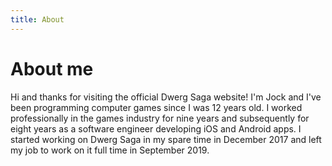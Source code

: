 ```yaml
---
title: About
---
```

# About me

Hi and thanks for visiting the official Dwerg Saga website! I'm Jock and I've been programming computer games since I was 12 years old. I worked professionally in the games industry for nine years and subsequently for eight years as a software engineer developing iOS and Android apps. I started working on Dwerg Saga in my spare time in December 2017 and left my job to work on it full time in September 2019.
